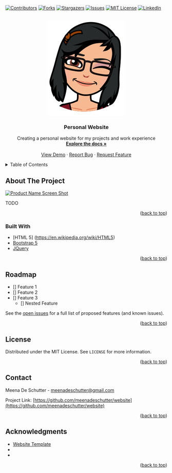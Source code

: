<div id="top"></div>
<!-- PROJECT SHIELDS -->

[![Contributors][contributors-shield]][contributors-url]
[![Forks][forks-shield]][forks-url]
[![Stargazers][stars-shield]][stars-url]
[![Issues][issues-shield]][issues-url]
[![MIT License][license-shield]][license-url]
[![LinkedIn][linkedin-shield]][linkedin-url]

<!-- PROJECT LOGO -->
<br />
<div align="center">
  <a href="https://github.com/meenadeschutter/website">
    <img src="images/profile.png" alt="Logo">
  </a>

<h3 align="center">Personal Website</h3>

  <p align="center">
    Creating a personal website for my projects and work experience
    <br />
    <a href="https://github.com/meenadeschutter/website"><strong>Explore the docs »</strong></a>
    <br />
    <br />
    <a href="https://github.com/meenadeschutter/website">View Demo</a>
    ·
    <a href="https://github.com/meenadeschutter/website/issues">Report Bug</a>
    ·
    <a href="https://github.com/meenadeschutter/website/issues">Request Feature</a>
  </p>
</div>



<!-- TABLE OF CONTENTS -->
<details>
  <summary>Table of Contents</summary>
  <ol>
    <li>
      <a href="#about-the-project">About The Project</a>
      <ul>
        <li><a href="#built-with">Built With</a></li>
      </ul>
    </li>
    <li>
      <a href="#getting-started">Getting Started</a>
      <ul>
        <li><a href="#prerequisites">Prerequisites</a></li>
        <li><a href="#installation">Installation</a></li>
      </ul>
    </li>
    <li><a href="#usage">Usage</a></li>
    <li><a href="#roadmap">Roadmap</a></li>
    <li><a href="#contributing">Contributing</a></li>
    <li><a href="#license">License</a></li>
    <li><a href="#contact">Contact</a></li>
    <li><a href="#acknowledgments">Acknowledgments</a></li>
  </ol>
</details>



<!-- ABOUT THE PROJECT -->
## About The Project

[![Product Name Screen Shot][product-screenshot]](https://example.com)

TODO

<p align="right">(<a href="#top">back to top</a>)</p>



### Built With

* [HTML 5] (https://en.wikipedia.org/wiki/HTML5)
* [Bootstrap 5](https://getbootstrap.com)
* [JQuery](https://jquery.com)

<p align="right">(<a href="#top">back to top</a>)</p>


<!-- ROADMAP -->
## Roadmap

- [] Feature 1
- [] Feature 2
- [] Feature 3
    - [] Nested Feature

See the [open issues](https://github.com/meenadeschutter/repo_name/issues) for a full list of proposed features (and known issues).

<p align="right">(<a href="#top">back to top</a>)</p>



<!-- LICENSE -->
## License

Distributed under the MIT License. See `LICENSE` for more information.

<p align="right">(<a href="#top">back to top</a>)</p>



<!-- CONTACT -->
## Contact

Meena De Schutter - meenadeschutter@gmail.com

Project Link: [https://github.com/meenadeschutter/website](https://github.com/meenadeschutter/website)

<p align="right">(<a href="#top">back to top</a>)</p>



<!-- ACKNOWLEDGMENTS -->
## Acknowledgments

* [Website Template](https://github.com/othneildrew/Best-README-Template/blob/master/README.md)
* []()
* []()

<p align="right">(<a href="#top">back to top</a>)</p>



<!-- MARKDOWN LINKS & IMAGES -->
<!-- https://www.markdownguide.org/basic-syntax/#reference-style-links -->
[contributors-shield]: https://img.shields.io/github/contributors/meenadeschutter/website.svg?style=for-the-badge
[contributors-url]: https://github.com/meenadeschutter/website/graphs/contributors
[forks-shield]: https://img.shields.io/github/forks/meenadeschutter/website.svg?style=for-the-badge
[forks-url]: https://github.com/meenadeschutter/website/network/members
[stars-shield]: https://img.shields.io/github/stars/meenadeschutter/website.svg?style=for-the-badge
[stars-url]: https://github.com/meenadeschutter/website/stargazers
[issues-shield]: https://img.shields.io/github/issues/meenadeschutter/website.svg?style=for-the-badge
[issues-url]: https://github.com/meenadeschutter/website/issues
[license-shield]: https://img.shields.io/github/license/meenadeschutter/website.svg?style=for-the-badge
[license-url]: https://github.com/meenadeschutter/website/blob/master/LICENSE.txt
[linkedin-shield]: https://img.shields.io/badge/-LinkedIn-black.svg?style=for-the-badge&logo=linkedin&colorB=555
[linkedin-url]: https://linkedin.com/in/meena-de-schutter-194297127
[product-screenshot]: images/screenshot.png
